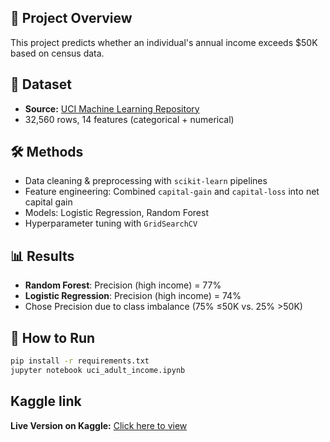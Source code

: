 ## 📌 Project Overview
This project predicts whether an individual's annual income exceeds $50K based on census data.

## 📂 Dataset
- **Source:** [UCI Machine Learning Repository](https://archive.ics.uci.edu/ml/datasets/adult)
- 32,560 rows, 14 features (categorical + numerical)

## 🛠 Methods
- Data cleaning & preprocessing with `scikit-learn` pipelines
- Feature engineering: Combined `capital-gain` and `capital-loss` into net capital gain
- Models: Logistic Regression, Random Forest
- Hyperparameter tuning with `GridSearchCV`

## 📊 Results
- **Random Forest**: Precision (high income) = 77%
- **Logistic Regression**: Precision (high income) = 74%
- Chose Precision due to class imbalance (75% ≤50K vs. 25% >50K)

## 🚀 How to Run
```bash
pip install -r requirements.txt
jupyter notebook uci_adult_income.ipynb

```
## Kaggle link
**Live Version on Kaggle:** [Click here to view](https://www.kaggle.com/code/tjinnie/uci-adult-income-dataset-census-income/254347204)

